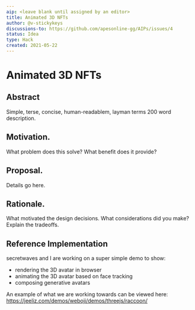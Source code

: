 ```yaml
---
aip: <leave blank until assigned by an editor>
title: Animated 3D NFTs
author: @v-stickykeys
discussions-to: https://github.com/apesonline-gg/AIPs/issues/4
status: Idea
type: Hack
created: 2021-05-22
---
```


# Animated 3D NFTs

## Abstract
Simple, terse, concise, human-readablem, layman terms 200 word description.

## Motivation.
What problem does this solve? What benefit does it provide?

## Proposal.
Details go here.

## Rationale.
What motivated the design decisions. What considerations did you make? Explain the tradeoffs.

## Reference Implementation

secretwaves and I are working on a super simple demo to show:
- rendering the 3D avatar in browser
- animating the 3D avatar based on face tracking
- composing generative avatars
  
An example of what we are working towards can be viewed here: https://jeeliz.com/demos/weboji/demos/threejs/raccoon/ 
